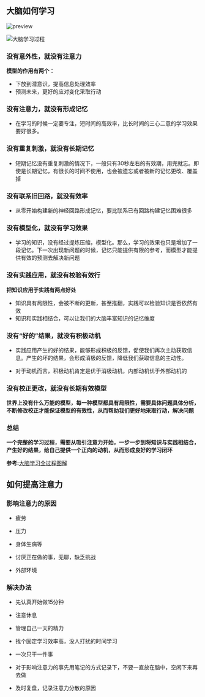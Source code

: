 ## 大脑如何学习

![preview](https://pic2.zhimg.com/v2-896eede32a9c3ab4ce45f8badc296635_r.jpg)

![大脑学习过程](C:\Users\zjf\Desktop\最近\大脑如何学习.assets\大脑学习过程.jpg)

### 没有意外性，就没有注意力

**模型的作用有两个：**

- 下放到潜意识，提高信息处理效率
- 预测未来，更好的应对变化采取行动

### 没有注意力，就没有形成记忆

- 在学习的时候一定要专注，短时间的高效率，比长时间的三心二意的学习效果要好很多。

### 没有重复刺激，就没有长期记忆

- 短期记忆没有重复刺激的情况下，一般只有30秒左右的有效期，用完就忘。即使是长期记忆，有很长的时间不使用，也会被遗忘或者被新的记忆更改、覆盖掉

### 没有联系旧回路，就没有效率

- 从零开始构建新的神经回路形成记忆，要比联系已有回路构建记忆困难很多

### 没有模型化，就没有学习效果

- 学习的知识，没有经过提炼压缩，模型化。那么，学习的效果也只是增加了一段记忆。下一次出现新问题的时候，记忆只能提供有限的参考，而模型才能提供有效的预测去解决新问题

### 没有实践应用，就没有校验有效行

**把知识应用于实践有两点好处**

- 知识具有局限性，会被不断的更新，甚至推翻，实践可以检验知识是否依然有效
- 知识和实践相结合，可以让我们的大脑丰富知识的记忆维度

### 没有“好的”结果，就没有积极动机

- 实践应用产生的好的结果，能够形成积极的反馈，促使我们再次主动获取信息。产生的坏的结果，会形成消极的反馈，降低我们获取信息的主动性。

- 对于动机而言，积极动机肯定是优于消极动机，内部动机优于外部动机的

### 没有校正更改，就没有长期有效模型

**世界上没有什么万能的模型，每一种模型都具有局限性，需要具体问题具体分析，不断修改校正才能保证模型的有效性，从而帮助我们更好地采取行动，解决问题**

### 总结

**一个完整的学习过程，需要从吸引注意力开始，一步一步到将知识与实践相结合，产生好的结果，给自己提供一个正向的动机，从而形成良好的学习闭环**

**参考:**[大脑学习全过程图解](https://zhuanlan.zhihu.com/p/73465077)



## 如何提高注意力

### 影响注意力的原因

- 疲劳

- 压力

- 身体生病等

- 讨厌正在做的事，无聊，缺乏挑战

- 外部环境

### 解决办法

- 先认真开始做15分钟

- 注意休息

- 管理自己一天的精力

- 找个固定学习效率高，没人打扰的时间学习

- 一次只干一件事

- 对于影响注意力的事先用笔记的方式记录下，不要一直放在脑中，空闲下来再去做

- 及时复盘，记录注意力分散的原因



